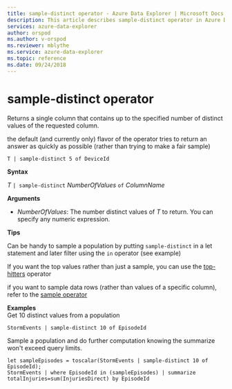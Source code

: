 ```yaml
---
title: sample-distinct operator - Azure Data Explorer | Microsoft Docs
description: This article describes sample-distinct operator in Azure Data Explorer.
services: azure-data-explorer
author: orspod
ms.author: v-orspod
ms.reviewer: mblythe
ms.service: azure-data-explorer
ms.topic: reference
ms.date: 09/24/2018
---
```

# sample-distinct operator

Returns a single column that contains up to the specified number of distinct values of the requested column. 

the default (and currently only) flavor of the operator tries to return an answer as quickly as possible (rather than trying to make a fair sample)

```kusto
T | sample-distinct 5 of DeviceId
```

**Syntax**

*T* `| sample-distinct` *NumberOfValues* `of` *ColumnName*

**Arguments**
* *NumberOfValues*: The number distinct values of *T* to return. You can specify any numeric expression.

**Tips**

 Can be handy to sample a population by putting `sample-distinct` in a let statement and later filter using the `in` operator (see example) 

 If you want the top values rather than just a sample, you can use the [top-hitters](tophittersoperator.md) operator 

 if you want to sample data rows (rather than values of a specific column), refer to the [sample operator](sampleoperator.md)

**Examples**  
Get 10 distinct values from a population
```kusto
StormEvents | sample-distinct 10 of EpisodeId

```

Sample a population and do further computation knowing the summarize won't exceed query limits. 

```kusto
let sampleEpisodes = toscalar(StormEvents | sample-distinct 10 of EpisodeId);
StormEvents | where EpisodeId in (sampleEpisodes) | summarize totalInjuries=sum(InjuriesDirect) by EpisodeId

```
